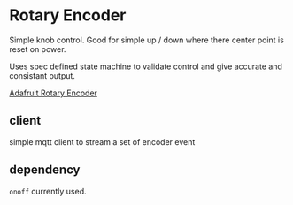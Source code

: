 # Rotary Encoder 

Simple knob control.  Good for simple up / down where there center point is reset on power. 

Uses spec defined state machine to validate control and give accurate and consistant output.

[Adafruit Rotary Encoder](https://www.adafruit.com/product/377)

## client

simple mqtt client to stream a set of encoder event

## dependency

```onoff``` currently used.  
